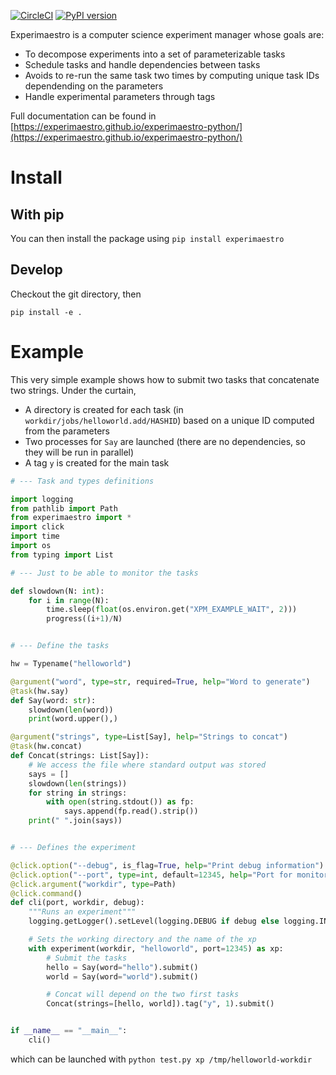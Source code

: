 [![CircleCI](https://circleci.com/gh/experimaestro/experimaestro-python.svg?style=svg)](https://circleci.com/gh/experimaestro/experimaestro-python)
[![PyPI version](https://badge.fury.io/py/experimaestro.svg)](https://badge.fury.io/py/experimaestro)

Experimaestro is a computer science experiment manager whose goals are:

* To decompose experiments into a set of parameterizable tasks
* Schedule tasks and handle dependencies between tasks
* Avoids to re-run the same task two times by computing unique task IDs dependending on the parameters
* Handle experimental parameters through tags

Full documentation can be found in [https://experimaestro.github.io/experimaestro-python/](https://experimaestro.github.io/experimaestro-python/)

# Install

## With pip

You can then install the package using `pip install experimaestro`

## Develop

Checkout the git directory, then

```
pip install -e .
```

# Example

This very simple example shows how to submit two tasks that concatenate two strings.
Under the curtain, 

- A directory is created for each task (in `workdir/jobs/helloworld.add/HASHID`)
  based on a unique ID computed from the parameters
- Two processes for `Say` are launched (there are no dependencies, so they will be run in parallel)
- A tag `y` is created for the main task

<!-- SNIPPET: MAIN ARGS[%WORKDIR%] ENV[XPM_EXAMPLE_WAIT=0.001] -->
```python
# --- Task and types definitions

import logging
from pathlib import Path
from experimaestro import *
import click
import time
import os
from typing import List

# --- Just to be able to monitor the tasks

def slowdown(N: int):
    for i in range(N):
        time.sleep(float(os.environ.get("XPM_EXAMPLE_WAIT", 2)))
        progress((i+1)/N)


# --- Define the tasks

hw = Typename("helloworld")

@argument("word", type=str, required=True, help="Word to generate")
@task(hw.say)
def Say(word: str):
    slowdown(len(word))
    print(word.upper(),)

@argument("strings", type=List[Say], help="Strings to concat")
@task(hw.concat)
def Concat(strings: List[Say]):
    # We access the file where standard output was stored
    says = []
    slowdown(len(strings))
    for string in strings:
        with open(string.stdout()) as fp:
            says.append(fp.read().strip())
    print(" ".join(says))


# --- Defines the experiment

@click.option("--debug", is_flag=True, help="Print debug information")
@click.option("--port", type=int, default=12345, help="Port for monitoring")
@click.argument("workdir", type=Path)
@click.command()
def cli(port, workdir, debug):
    """Runs an experiment"""
    logging.getLogger().setLevel(logging.DEBUG if debug else logging.INFO)

    # Sets the working directory and the name of the xp
    with experiment(workdir, "helloworld", port=12345) as xp:
        # Submit the tasks
        hello = Say(word="hello").submit()
        world = Say(word="world").submit()

        # Concat will depend on the two first tasks
        Concat(strings=[hello, world]).tag("y", 1).submit()


if __name__ == "__main__":
    cli()
```

which can be launched with `python test.py xp /tmp/helloworld-workdir`